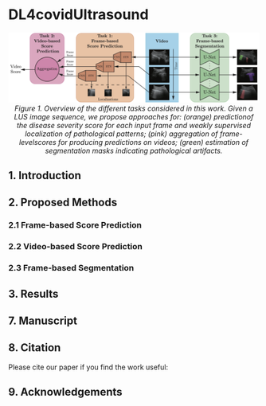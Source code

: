# DL4covidUltrasound

<p align="center">
    <img src="./imgs/teaser_rebuttal.png"/> <br />
    <em> 
    Figure 1. Overview of the different tasks considered in this work. Given a LUS image sequence, we propose approaches for: (orange) predictionof the disease severity score for each input frame and weakly supervised localization of pathological patterns; (pink) aggregation of frame-levelscores for producing predictions on videos; (green) estimation of segmentation masks indicating pathological artifacts.
    </em>
</p>

## 1. Introduction

## 2. Proposed Methods

### 2.1 Frame-based Score Prediction

### 2.2 Video-based Score Prediction

### 2.3 Frame-based Segmentation

## 3. Results

## 7. Manuscript

## 8. Citation

Please cite our paper if you find the work useful: 

 
 ## 9. Acknowledgements
